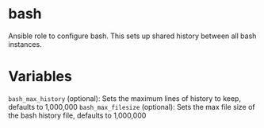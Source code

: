 # bash

Ansible role to configure bash.
This sets up shared history between all bash instances.

# Variables
`bash_max_history` (optional): Sets the maximum lines of history to keep, defaults to 1,000,000
`bash_max_filesize` (optional): Sets the max file size of the bash history file, defaults to 1,000,000

